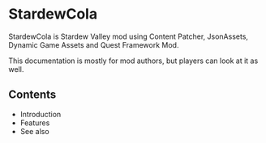 # StardewCola
StardewCola is Stardew Valley mod using Content Patcher, JsonAssets, Dynamic Game Assets and Quest Framework Mod.

This documentation is mostly for mod authors, but players can look at it as well.

## Contents
* Introduction
* Features
* See also